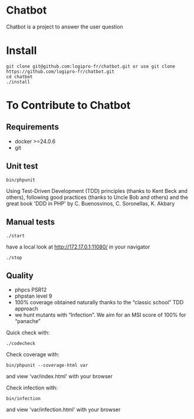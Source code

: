 # Chatbot

Chatbot is a project to answer the user question

# Install

```console
git clone git@github.com:logipro-fr/chatbot.git or use git clone https://github.com/logipro-fr/chatbot.git
cd chatbot
./install
```

# To Contribute to Chatbot

## Requirements

* docker >=24.0.6
* git


## Unit test

```console
bin/phpunit
```

Using Test-Driven Development (TDD) principles (thanks to Kent Beck and others), following good practices (thanks to Uncle Bob and others) and the great book 'DDD in PHP' by C. Buenosvinos, C. Soronellas, K. Akbary

## Manual tests

```console
./start
```
have a local look at http://172.17.0.1:11080/ in your navigator

```console
./stop
```

## Quality

* phpcs PSR12
* phpstan level 9
* 100% coverage obtained naturally thanks to the “classic school” TDD approach
* we hunt mutants with “Infection”. We aim for an MSI score of 100% for “panache”

Quick check with:
```console
./codecheck
```

Check coverage with:
```console
bin/phpunit --coverage-html var
```
and view 'var/index.html' with your browser

Check infection with:
```console
bin/infection
```
and view 'var/infection.html' with your browser
